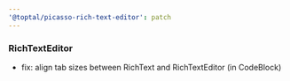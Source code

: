 ```yaml
---
'@toptal/picasso-rich-text-editor': patch
---
```


### RichTextEditor

- fix: align tab sizes between RichText and RichTextEditor (in CodeBlock)
